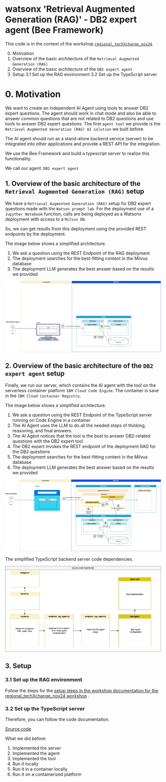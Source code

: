 # watsonx 'Retrieval Augmented Generation (RAG)' - DB2 expert agent (Bee Framework)

This code is in the context of the workshop [`regional_techXchange_nov24`](/workshops/regional_techXchange_nov24/README.md).

0. Motivation
1. Overview of the basic architecture of the `Retrieval Augmented Generation (RAG)` 
2. Overview of the basic architecture of the `DB2 expert agent` 
3. Setup
    3.1 Set up the RAG environment
    3.2 Set up the TypeScript server

# 0. Motivation

We want to create an independent AI Agent using tools to answer DB2 expert questions. The agent should work in chat mode and also be able to answer common questions that are not related to DB2 questions and use tools to answer DB2 expert questions. The first `agent tool` we provide is the `Retrieval Augmented Generation (RAG) AI solution` we built before.

The AI agent should run as a stand-alone backend service (server) to be integrated into other applications and provide a REST API for the integration.

We use the Bee Framework and build a typescript server to realize this functionality.

We call our agent: `DB2 expert agent` 

## 1. Overview of the basic architecture of the `Retrieval Augmented Generation (RAG)` setup

We have a `Retrieval Augmented Generation (RAG)` setup for DB2 expert questions made with the `Watson prompt lab`.
For the deployment use of a `Jupyther Notebook` function, calls are being deployed as a Watsonx deployment with access to a `Milvus DB`.

So, we can get results from this deployment using the provided REST endpoints by the deployment.

The image below shows a simplified architecture.

1. We ask a question using the REST Endpoint of the RAG deployment
2. The deployment searches for the best-fitting content in the Milvus database
3. The deployment LLM generates the best answer based on the results we provided

![](/agents/beeframework/watsonx-rag-db2-expert-agent/images/watsonx-rag-db2-expert-agent-01.png)

## 2. Overview of the basic architecture of the `DB2 expert agent` setup

Finally, we run our server, which contains the AI agent with the tool on the serverless container platform `IBM Cloud Code Engine`. The container is save in the `IBM Cloud Container Registry`.

The image below shows a simplified architecture.

1. We ask a question using the REST Endpoint of the TypeScript server running on Code Engine in a container
2. The AI Agent uses the LLM to do all the needed steps of thinking, reasoning, and final answers.
3. The AI Agent notices that the tool is the best to answer DB2-related questions with the DB2 expert tool.
4. The DB2 expert invokes the REST endpoint of the deployment RAG for the DB2 questions
5. The deployment searches for the best-fitting content in the Milvus database
6. The deployment LLM generates the best answer based on the results we provided

![](/agents/beeframework/watsonx-rag-db2-expert-agent/images/watsonx-rag-db2-expert-agent-02.png)

The simplified TypeScript backend server code dependencies.

![](/agents/beeframework/watsonx-rag-db2-expert-agent/images/watsonx-rag-db2-expert-agent-04.png)


## 3. Setup

### 3.1 Set up the RAG environment

Follow the steps for the [setup steps in the workshop documentation for the regional_techXchange_nov24 workshop](workshops/regional_techXchange_nov24/00_setup/readme.md) .


### 3.2 Set up the TypeScript server

Therefore, you can follow the code documentation.

[Source code](/agents/beeframework/watsonx-rag-db2-expert-agent/code/README.md)

What we did before:

1. Implemented the server
2. Implemented the agent
3. Implemented the tool
4. Run it locally
5. Run it in a container locally
6. Run it on a containerized platform